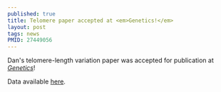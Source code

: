 ```yaml
---
published: true
title: Telomere paper accepted at <em>Genetics!</em>
layout: post
tags: news
PMID: 27449056
---
```

Dan's telomere-length variation paper was accepted for publication at <em><a href="http://www.genetics.org">Genetics</a></em>!

Data available [here](/Research/Data/Cooketal/).